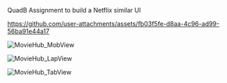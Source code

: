 QuadB Assignment to build a Netflix similar UI

https://github.com/user-attachments/assets/fb03f5fe-d8aa-4c96-ad99-56ba91e44a17

![MovieHub_MobView](https://github.com/user-attachments/assets/80db4dc4-9b86-4c7a-817f-04f1a4c58490)

![MovieHub_LapView](https://github.com/user-attachments/assets/26a80458-ff15-4c6c-b092-bbbcefb5ddea)

![MovieHub_TabView](https://github.com/user-attachments/assets/2c12fdbd-a995-4b65-a076-4578dfa47b15)


